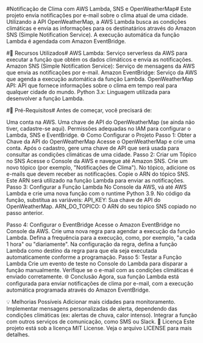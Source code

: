 #Notificação de Clima com AWS Lambda, SNS e OpenWeatherMap#
Este projeto envia notificações por e-mail sobre o clima atual de uma cidade. Utilizando a API OpenWeatherMap, a AWS Lambda busca as condições climáticas e envia as informações para os destinatários através do Amazon SNS (Simple Notification Service). A execução automática da função Lambda é agendada com Amazon EventBridge.

#🚀 Recursos Utilizados#
AWS Lambda: Serviço serverless da AWS para executar a função que obtém os dados climáticos e envia as notificações.
Amazon SNS (Simple Notification Service): Serviço de mensagens da AWS que envia as notificações por e-mail.
Amazon EventBridge: Serviço da AWS que agenda a execução automática da função Lambda.
OpenWeatherMap API: API que fornece informações sobre o clima em tempo real para qualquer cidade do mundo.
Python 3.x: Linguagem utilizada para desenvolver a função Lambda.

#📝 Pré-Requisitos#
Antes de começar, você precisará de:

Uma conta na AWS.
Uma chave de API do OpenWeatherMap (se ainda não tiver, cadastre-se aqui).
Permissões adequadas no IAM para configurar o Lambda, SNS e EventBridge.
⚙️ Como Configurar o Projeto
Passo 1: Obter a Chave da API do OpenWeatherMap
Acesse o OpenWeatherMap e crie uma conta.
Após o cadastro, gere uma chave de API que será usada para consultar as condições climáticas de uma cidade.
Passo 2: Criar um Tópico no SNS
Acesse o Console da AWS e navegue até Amazon SNS.
Crie um novo tópico (por exemplo, "Notificações de Clima").
No tópico, adicione os e-mails que devem receber as notificações.
Copie o ARN do tópico SNS. Este ARN será utilizado na função Lambda para enviar as notificações.
Passo 3: Configurar a Função Lambda
No Console da AWS, vá até AWS Lambda e crie uma nova função com o runtime Python 3.9.
No código da função, substitua as variáveis:
API_KEY: Sua chave de API do OpenWeatherMap.
ARN_DO_TOPICO: O ARN do seu tópico SNS copiado no passo anterior.

Passo 4: Configurar o EventBridge
Acesse o Amazon EventBridge no Console da AWS.
Crie uma nova regra para agendar a execução da função Lambda. Defina a frequência para a execução, como, por exemplo, "a cada 1 hora" ou "diariamente".
Na configuração da regra, defina a função Lambda como destino da regra para que ela seja executada automaticamente conforme a programação.
Passo 5: Testar a Função Lambda
Crie um evento de teste no Console do Lambda para disparar a função manualmente.
Verifique se o e-mail com as condições climáticas é enviado corretamente.
🌐 Conclusão
Agora, sua função Lambda está configurada para enviar notificações de clima por e-mail, com a execução automática programada através do Amazon EventBridge.

💡 Melhorias Possíveis
Adicionar mais cidades para monitoramento.
Implementar mensagens personalizadas de alerta, dependendo das condições climáticas (ex: alertas de chuva, calor intenso).
Integrar a função com outros serviços de comunicação, como SMS ou Slack.
📑 Licença
Este projeto está sob a licença MIT License. Veja o arquivo LICENSE para mais detalhes.

